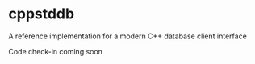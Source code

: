# cppstddb
A reference implementation for a modern C++ database client interface

Code check-in coming soon


